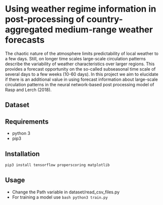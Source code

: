 # Using weather regime information in post-processing of country-aggregated medium-range weather forecasts

The chaotic nature of the atmosphere limits predictability of local weather to a few days. Still, on longer time scales large-scale circulation patterns describe the variability of weather characteristics over larger regions. This provides a forecast opportunity on the so-called subseasonal time scale of several days to a few weeks (10-60 days).
In this project we aim to elucidate if there is an additional value in using forecast information about large-scale circulation patterns in the neural network-based post processing model of Rasp and Lerch (2018).  

## Dataset



## Requirements

- python 3
- pip3

## Installation

```bash
pip3 install tensorflow properscoring matplotlib
```

## Usage
- Change the Path variable in dataset/read_csv_files.py
- For training a model use ```bash python3 train.py```
